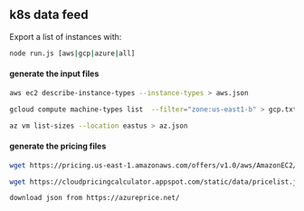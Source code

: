 ## k8s data feed

Export a list of instances with:

```bash
node run.js [aws|gcp|azure|all]
```

#### generate the input files
````bash
aws ec2 describe-instance-types --instance-types > aws.json
````
````bash
gcloud compute machine-types list  --filter="zone:us-east1-b" > gcp.txt
````
````bash
az vm list-sizes --location eastus > az.json
````
#### generate the pricing files
````bash
wget https://pricing.us-east-1.amazonaws.com/offers/v1.0/aws/AmazonEC2/current/us-east-1/index.json -O aws-pricing.json
````
````bash
wget https://cloudpricingcalculator.appspot.com/static/data/pricelist.json -O gcp-pricing.json
````
````bash
download json from https://azureprice.net/
````
